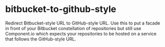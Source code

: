 # bitbucket-to-github-style

Redirect Bitbucket-style URL to GitHub-style URL. Use this to put a facade in
front of your Bitbucket constellation of repositories but still use
Component.io which expects your repositories to be hosted on a service that
follows the GitHub-style URL.
